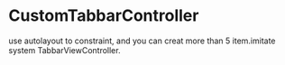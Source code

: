 # CustomTabbarController
use autolayout to constraint, and you can creat more than 5
item.imitate system TabbarViewController.
